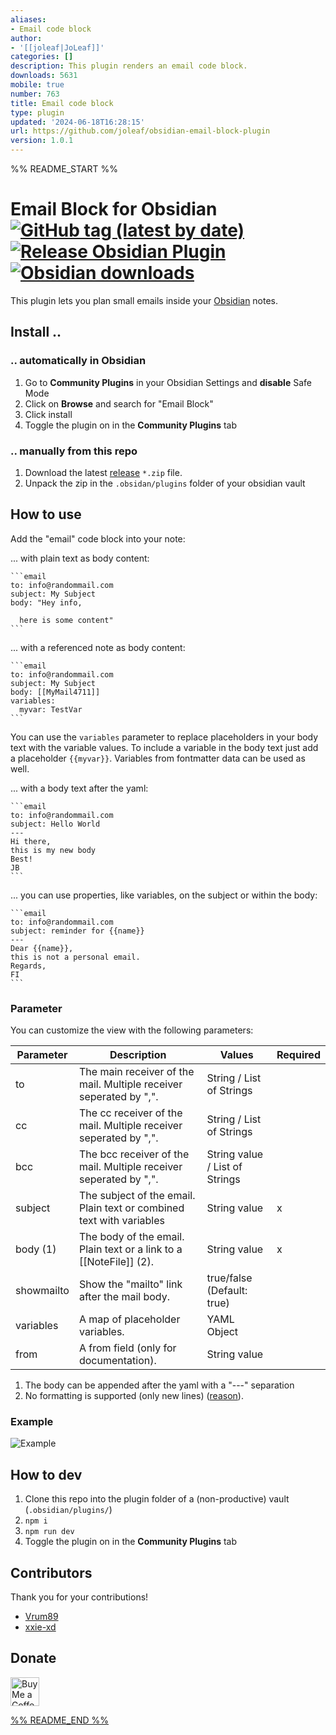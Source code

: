 ```yaml
---
aliases:
- Email code block
author:
- '[[joleaf|JoLeaf]]'
categories: []
description: This plugin renders an email code block.
downloads: 5631
mobile: true
number: 763
title: Email code block
type: plugin
updated: '2024-06-18T16:28:15'
url: https://github.com/joleaf/obsidian-email-block-plugin
version: 1.0.1
---
```


%% README_START %%

# Email Block for Obsidian [![GitHub tag (latest by date)](https://img.shields.io/github/v/tag/joleaf/obsidian-email-block-plugin)](https://github.com/joleaf/obsidian-email-block-plugin/releases) [![Release Obsidian Plugin](https://github.com/joleaf/obsidian-email-block-plugin/actions/workflows/release.yml/badge.svg)](https://github.com/joleaf/obsidian-email-block-plugin/actions/workflows/release.yml) [![Obsidian downloads](https://img.shields.io/badge/dynamic/json?logo=obsidian&color=%238b6cef&label=downloads&query=%24%5B%22email-block-plugin%22%5D.downloads&url=https%3A%2F%2Fraw.githubusercontent.com%2Fobsidianmd%2Fobsidian-releases%2Fmaster%2Fcommunity-plugin-stats.json)](https://obsidian.md/plugins?id=email-block-plugin)

This plugin lets you plan small emails inside your [Obsidian](https://www.obsidian.md) notes.

## Install ..

### .. automatically in Obsidian

1. Go to **Community Plugins** in your Obsidian Settings and **disable** Safe Mode
2. Click on **Browse** and search for "Email Block"
3. Click install
4. Toggle the plugin on in the **Community Plugins** tab

### .. manually from this repo

1. Download the latest [release](https://github.com/joleaf/obsidian-email-block-plugin/releases) `*.zip` file.
2. Unpack the zip in the `.obsidan/plugins` folder of your obsidian vault

## How to use

Add the "email" code block into your note:

... with plain text as body content:

````
```email
to: info@randommail.com
subject: My Subject
body: "Hey info,

  here is some content"
```
````

... with a referenced note as body content:

````
```email
to: info@randommail.com
subject: My Subject
body: [[MyMail4711]]
variables:
  myvar: TestVar
```
````

You can use the `variables` parameter to replace placeholders in your body text with the variable values.
To include a variable in the body text just add a placeholder `{{myvar}}`.
Variables from fontmatter data can be used as well.

... with a body text after the yaml:

````
```email
to: info@randommail.com
subject: Hello World
---
Hi there,
this is my new body
Best!
JB
```
````

... you can use properties, like variables, on the subject or within the body:

````
```email
to: info@randommail.com
subject: reminder for {{name}}
---
Dear {{name}},
this is not a personal email.
Regards,
FI
```
````

### Parameter

You can customize the view with the following parameters:

| Parameter  | Description                                                            | Values                         | Required |
|------------|------------------------------------------------------------------------|--------------------------------|----------|
| to         | The main receiver of the mail. Multiple receiver seperated by ",".     | String / List of Strings       |          |
| cc         | The cc receiver of the mail. Multiple receiver seperated by ",".       | String / List of Strings       |          |
| bcc        | The bcc receiver of the mail. Multiple receiver seperated by ",".      | String value / List of Strings |          |
| subject    | The subject of the email. Plain text or combined text with variables   | String value                   | x        |
| body (1)   | The body of the email. Plain text or a link to a \[\[NoteFile\]\] (2). | String value                   | x        |
| showmailto | Show the "mailto" link after the mail body.                            | true/false (Default: true)     |          |
| variables  | A map of placeholder variables.                                        | YAML Object                    |          | 
| from       | A from field (only for documentation).                                 | String value                   |          | 

1) The body can be appended after the yaml with a "---" separation
2) No formatting is supported (only new
   lines) ([reason](https://stackoverflow.com/questions/5620324/mailto-link-with-html-body)).

### Example

![Example](https://raw.githubusercontent.com/joleaf/obsidian-email-block-plugin/HEAD/example/email-block-plugin.gif)

## How to dev

1. Clone this repo into the plugin folder of a (non-productive) vault (`.obsidian/plugins/`)
2. `npm i`
3. `npm run dev`
4. Toggle the plugin on in the **Community Plugins** tab

## Contributors
Thank you for your contributions! 
- [Vrum89](https://github.com/Vrum89)
- [xxie-xd](https://github.com/)

## Donate

<a href='https://ko-fi.com/joleaf' target='_blank'><img height='35' style='border:0px;height:46px;' src='https://az743702.vo.msecnd.net/cdn/kofi3.png?v=0' border='0' alt='Buy Me a Coffee at ko-fi.com' />


%% README_END %%